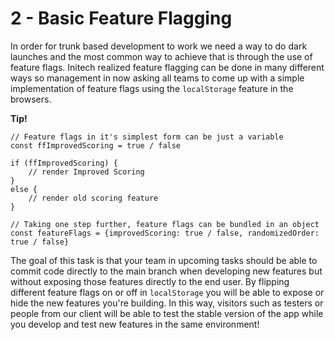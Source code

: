 # 2 - Basic Feature Flagging
In order for trunk based development to work we need a way to do dark launches and the most common way to achieve that is through the use of feature flags. Initech realized feature flagging can be done in many different ways so management in now asking all teams to come up with a simple implementation of feature flags using the `localStorage` feature in the browsers.

**Tip!**

	// Feature flags in it's simplest form can be just a variable
	const ffImprovedScoring = true / false

	if (ffImprovedScoring) {
		// render Improved Scoring
	}
	else {
		// render old scoring feature
	}

	// Taking one step further, feature flags can be bundled in an object
	const featureFlags = {improvedScoring: true / false, randomizedOrder: true / false}


The goal of this task is that your team in upcoming tasks should be able to commit code directly to the main branch when developing new features but without exposing those features directly to the end user. By flipping different feature flags on or off in `localStorage` you will be able to expose or hide the new features you're building. In this way, visitors such as testers or people from our client will be able to test the stable version of the app while you develop and test new features in the same environment!

